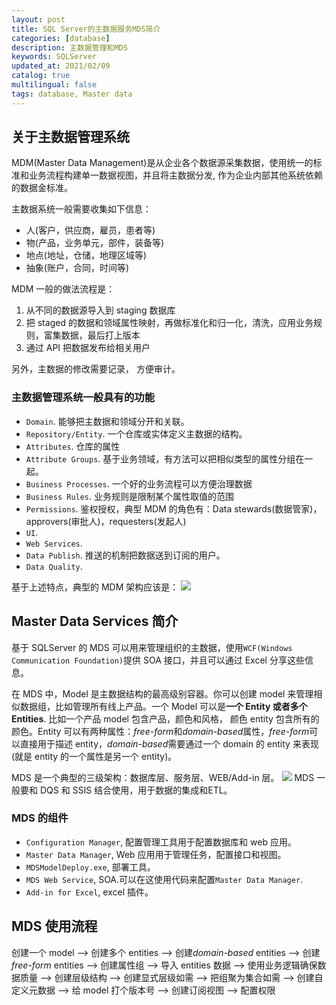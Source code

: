 ```yaml
---
layout: post
title: SQL Server的主数据服务MDS简介
categories: [database]
description: 主数据管理和MDS
keywords: SQLServer
updated_at: 2021/02/09
catalog: true
multilingual: false
tags: database, Master data
---
```


## 关于主数据管理系统

MDM(Master Data Management)是从企业各个数据源采集数据，使用统一的标准和业务流程构建单一数据视图，并且将主数据分发, 作为企业内部其他系统依赖的数据金标准。

主数据系统一般需要收集如下信息：

- 人(客户，供应商，雇员，患者等)
- 物(产品，业务单元，部件，装备等)
- 地点(地址，仓储，地理区域等)
- 抽象(账户，合同，时间等)

MDM 一般的做法流程是：

1. 从不同的数据源导入到 staging 数据库
2. 把 staged 的数据和领域属性映射，再做标准化和归一化，清洗，应用业务规则，富集数据，最后打上版本
3. 通过 API 把数据发布给相关用户

另外，主数据的修改需要记录， 方便审计。

### 主数据管理系统一般具有的功能

- `Domain`. 能够把主数据和领域分开和关联。
- `Repository/Entity`. 一个仓库或实体定义主数据的结构。
- `Attributes`. 仓库的属性
- `Attribute Groups`. 基于业务领域，有方法可以把相似类型的属性分组在一起。
- `Business Processes`. 一个好的业务流程可以方便治理数据
- `Business Rules`. 业务规则是限制某个属性取值的范围
- `Permissions`. 鉴权授权，典型 MDM 的角色有：Data stewards(数据管家)，approvers(审批人)，requesters(发起人)
- `UI`.
- `Web Services`.
- `Data Publish`. 推送的机制把数据送到订阅的用户。
- `Data Quality`.

基于上述特点，典型的 MDM 架构应该是：
<img src="{{site.baseurl}}/assets/images/2021-02/MDM_architecture.png" />

## Master Data Services 简介

基于 SQLServer 的 MDS 可以用来管理组织的主数据，使用`WCF(Windows Communication Foundation)`提供 SOA 接口，并且可以通过 Excel 分享这些信息。

在 MDS 中，Model 是主数据结构的最高级别容器。你可以创建 model 来管理相似数据组，比如管理所有线上产品。一个 Model 可以是**一个 Entity 或者多个 Entities**. 比如一个产品 model 包含产品，颜色和风格， 颜色 entity 包含所有的颜色。Entity 可以有两种属性：*free-form*和*domain-based*属性，*free-form*可以直接用于描述 entity，*domain-based*需要通过一个 domain 的 entity 来表现(就是 entity 的一个属性是另一个 entity)。

MDS 是一个典型的三级架构：数据库层、服务层、WEB/Add-in 层。
<img src="{{site.baseurl}}/assets/images/2021-02/mds-architecture.png" />
MDS 一般要和 DQS 和 SSIS 结合使用，用于数据的集成和ETL。

### MDS 的组件

- `Configuration Manager`, 配置管理工具用于配置数据库和 web 应用。
- `Master Data Manager`, Web 应用用于管理任务，配置接口和视图。
- `MDSModelDeploy.exe`, 部署工具。
- `MDS Web Service`, SOA.可以在这使用代码来配置`Master Data Manager`.
- `Add-in for Excel`, excel 插件。

## MDS 使用流程

创建一个 model --> 创建多个 entities --> 创建*domain-based* entities --> 创建*free-form* entities --> 创建属性组 --> 导入 entities 数据 --> 使用业务逻辑确保数据质量 --> 创建层级结构 --> 创建显式层级如需 --> 把组聚为集合如需 --> 创建自定义元数据 --> 给 model 打个版本号 --> 创建订阅视图 --> 配置权限
